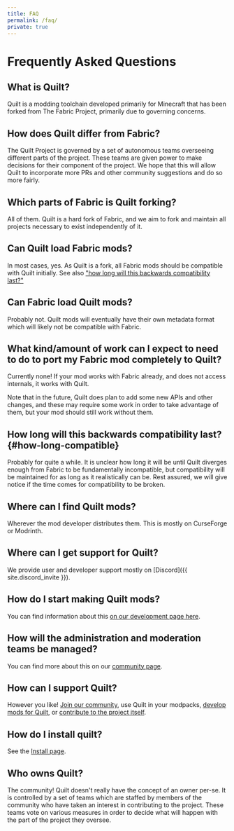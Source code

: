 ```yaml
---
title: FAQ
permalink: /faq/
private: true
---
```


# Frequently Asked Questions

## What is Quilt?

Quilt is a modding toolchain developed primarily for Minecraft that has been
forked from The Fabric Project, primarily due to governing concerns.

## How does Quilt differ from Fabric?

The Quilt Project is governed by a set of autonomous teams overseeing different
parts of the project. These teams are given power to make decisions for their
component of the project. We hope that this will allow Quilt to incorporate
more PRs and other community suggestions and do so more fairly.


## Which parts of Fabric is Quilt forking?

All of them. Quilt is a hard fork of Fabric, and we aim to fork and maintain
all projects necessary to exist independently of it.


## Can Quilt load Fabric mods?

In most cases, yes. As Quilt is a fork, all Fabric mods should be compatible
with Quilt initially. See also ["how long will this backwards compatibility
last?"](#how-long-compatible)

## Can Fabric load Quilt mods?

Probably not. Quilt mods will eventually have their own metadata format which
will likely not be compatible with Fabric.


## What kind/amount of work can I expect to need to do to port my Fabric mod completely to Quilt?

Currently none! If your mod works with Fabric already, and does not access internals, it works with Quilt.

Note that in the future, Quilt does plan to add some new APIs and other
changes, and these may require some work in order to take advantage of them,
but your mod should still work without them.


## How long will this backwards compatibility last? {#how-long-compatible}

Probably for quite a while. It is unclear how long it will be until Quilt
diverges enough from Fabric to be fundamentally incompatible, but compatibility
will be maintained for as long as it realistically can be. Rest assured, we
will give notice if the time comes for compatibility to be broken.


## Where can I find Quilt mods?

Wherever the mod developer distributes them. This is mostly on CurseForge or
Modrinth.


## Where can I get support for Quilt?

We provide user and developer support mostly on [Discord]({{ site.discord_invite }}).

## How do I start making Quilt mods?

You can find information about this [on our development page here](/dev/).


## How will the administration and moderation teams be managed?

You can find more about this on our [community page](/community/).


## How can I support Quilt?

However you like! [Join our community](/community/), use Quilt in your
modpacks, [develop mods for Quilt](/dev/), or [contribute to the project itself](/dev/).


## How do I install quilt?

See the [Install page](/install/).


## Who owns Quilt?

The community! Quilt doesn't really have the concept of an owner per-se. It is
controlled by a set of teams which are staffed by members of the community who
have taken an interest in contributing to the project. These teams vote on
various measures in order to decide what will happen with the part of the
project they oversee.

